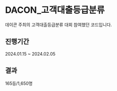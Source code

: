 # DACON_고객대출등급분류
데이콘 주최의 고객대출등급분류 대회 참여했던 코드입니다.

## 진행기간
2024.01.15 ~ 2024.02.05

## 결과
165등/1,650명
